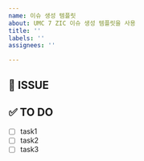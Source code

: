 ```yaml
---
name: 이슈 생성 템플릿
about: UMC 7 ZIC 이슈 생성 템플릿을 사용
title: ''
labels: ''
assignees: ''

---
```


## 👀 ISSUE
<!-- 어떤 이슈인지 간략하게 설명해주세요. -->

## ✅ TO DO
<!-- 상세하게 task를 나눠서 작성해주세요. -->
- [ ] task1
- [ ] task2
- [ ] task3
